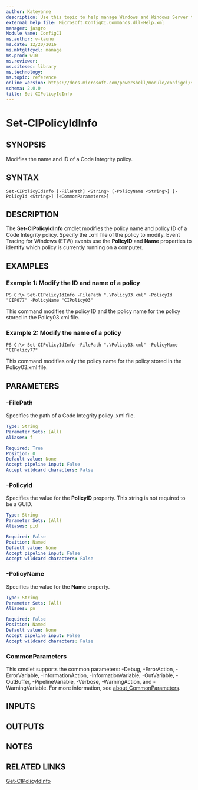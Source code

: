 ```yaml
---
author: Kateyanne
description: Use this topic to help manage Windows and Windows Server technologies with Windows PowerShell.
external help file: Microsoft.ConfigCI.Commands.dll-Help.xml
manager: jasgro
Module Name: ConfigCI
ms.author: v-kaunu
ms.date: 12/20/2016
ms.mktglfcycl: manage
ms.prod: w10
ms.reviewer: 
ms.sitesec: library
ms.technology: 
ms.topic: reference
online version: https://docs.microsoft.com/powershell/module/configci/set-cipolicyidinfo?view=windowsserver2022-ps&wt.mc_id=ps-gethelp
schema: 2.0.0
title: Set-CIPolicyIdInfo
---
```


# Set-CIPolicyIdInfo

## SYNOPSIS
Modifies the name and ID of a Code Integrity policy.

## SYNTAX

```
Set-CIPolicyIdInfo [-FilePath] <String> [-PolicyName <String>] [-PolicyId <String>] [<CommonParameters>]
```

## DESCRIPTION
The **Set-CIPolicyIdInfo** cmdlet modifies the policy name and policy ID of a Code Integrity policy.
Specify the .xml file of the policy to modify.
Event Tracing for Windows (ETW) events use the **PolicyID** and **Name** properties to identify which policy is currently running on a computer.

## EXAMPLES

### Example 1: Modify the ID and name of a policy
```
PS C:\> Set-CIPolicyIdInfo -FilePath ".\Policy03.xml" -PolicyId "CIP077" -PolicyName "CIPolicy03"
```

This command modifies the policy ID and the policy name for the policy stored in the Policy03.xml file.

### Example 2: Modify the name of a policy
```
PS C:\> Set-CIPolicyIdInfo -FilePath ".\Policy03.xml" -PolicyName "CIPolicy77"
```

This command modifies only the policy name for the policy stored in the Policy03.xml file.

## PARAMETERS

### -FilePath
Specifies the path of a Code Integrity policy .xml file.

```yaml
Type: String
Parameter Sets: (All)
Aliases: f

Required: True
Position: 0
Default value: None
Accept pipeline input: False
Accept wildcard characters: False
```

### -PolicyId
Specifies the value for the **PolicyID** property.
This string is not required to be a GUID.

```yaml
Type: String
Parameter Sets: (All)
Aliases: pid

Required: False
Position: Named
Default value: None
Accept pipeline input: False
Accept wildcard characters: False
```

### -PolicyName
Specifies the value for the **Name** property.

```yaml
Type: String
Parameter Sets: (All)
Aliases: pn

Required: False
Position: Named
Default value: None
Accept pipeline input: False
Accept wildcard characters: False
```

### CommonParameters
This cmdlet supports the common parameters: -Debug, -ErrorAction, -ErrorVariable, -InformationAction, -InformationVariable, -OutVariable, -OutBuffer, -PipelineVariable, -Verbose, -WarningAction, and -WarningVariable. For more information, see [about_CommonParameters](https://go.microsoft.com/fwlink/?LinkID=113216).

## INPUTS

## OUTPUTS

## NOTES

## RELATED LINKS

[Get-CIPolicyIdInfo](./Get-CIPolicyIdInfo.md)

